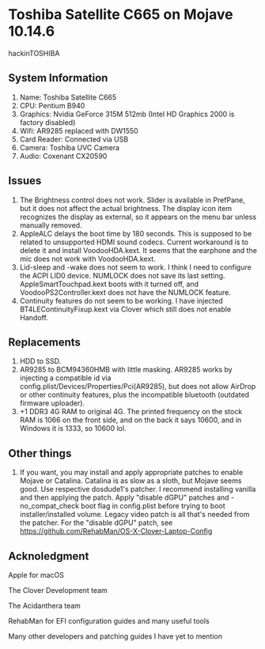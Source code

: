 # Toshiba Satellite C665 on Mojave 10.14.6
hackinTOSHIBA
## System Information
1. Name: Toshiba Satellite C665
2. CPU: Pentium B940
3. Graphics: Nvidia GeForce 315M 512mb (Intel HD Graphics 2000 is factory disabled)
4. Wifi: AR9285 replaced with DW1550
5. Card Reader: Connected via USB
6. Camera: Toshiba UVC Camera
7. Audio: Coxenant CX20590
## Issues
1. The Brightness control does not work. Slider is available in PrefPane, but it does not affect the actual brightness. The display icon item recognizes the display as external, so it appears on the menu bar unless manually removed.
2. AppleALC delays the boot time by 180 seconds. This is supposed to be related to unsupported HDMI sound codecs. Current workaround is to delete it and install VoodooHDA.kext. It seems that the earphone and the mic does not work with VoodooHDA.kext.
3. Lid-sleep and -wake does not seem to work. I think I need to configure the ACPI LID0 device. NUMLOCK does not save its last setting. AppleSmartTouchpad.kext boots with it turned off, and VoodooPS2Controller.kext does not have the NUMLOCK feature.
4. Continuity features do not seem to be working. I have injected BT4LEContinuityFixup.kext via Clover which still does not enable Handoff.
## Replacements
1. HDD to SSD.
2. AR9285 to BCM94360HMB with little masking. AR9285 works by injecting a compatible id via config.plist/Devices/Properties/Pci(AR9285), but does not allow AirDrop or other continuity features, plus the incompatible bluetooth (outdated firmware uploader).
3. +1 DDR3 4G RAM to original 4G. The printed frequency on the stock RAM is 1066 on the front side, and on the back it says 10600, and in Windows it is 1333, so 10600 lol.
## Other things
1. If you want, you may install and apply appropriate patches to enable Mojave or Catalina. Catalina is as slow as a sloth, but Mojave seems good. Use respective dosdude1's patcher. I recommend installing vanilla and then applying the patch. Apply "disable dGPU" patches and -no_compat_check boot flag in config.plist before trying to boot installer/installed volume. Legacy video patch is all that's needed from the patcher. For the "disable dGPU" patch, see https://github.com/RehabMan/OS-X-Clover-Laptop-Config
## Acknoledgment
Apple for macOS

The Clover Development team

The Acidanthera team

RehabMan for EFI configuration guides and many useful tools

Many other developers and patching guides I have yet to mention
